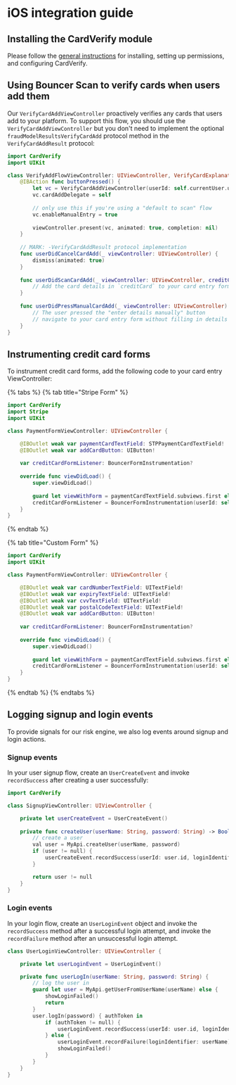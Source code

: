 # iOS integration guide

## Installing the CardVerify module

Please follow the [general instructions](../bouncer-scan/verifying-high-risk-cards/ios-integration-guide/) for installing, setting up permissions, and configuring CardVerify.

## Using Bouncer Scan to verify cards when users add them

Our `VerifyCardAddViewController`  proactively verifies any cards that users add to your platform.  To support this flow, you should use the `VerifyCardAddViewController` but you don't need to implement the optional `fraudModelResultsVerifyCardAdd` protocol method in the `VerifyCardAddResult` protocol:

```swift
import CardVerify
import UIKit

class VerifyAddFlowViewController: UIViewController, VerifyCardExplanationResult, VerifyCardAddResult {
    @IBAction func buttonPressed() {
        let vc = VerifyCardAddViewController(userId: self.currentUser.userId)
        vc.cardAddDelegate = self
        
        // only use this if you're using a "default to scan" flow
        vc.enableManualEntry = true
        
        viewController.present(vc, animated: true, completion: nil)
    }
    
    // MARK: -VerifyCardAddResult protocol implementation
    func userDidCancelCardAdd(_ viewController: UIViewController) {
        dismiss(animated: true)
    }
    
    func userDidScanCardAdd(_ viewController: UIViewController, creditCard: CreditCard) {
        // Add the card details in `creditCard` to your card entry form
    }
    
    func userDidPressManualCardAdd(_ viewController: UIViewController) {
        // The user pressed the "enter details manually" button
        // navigate to your card entry form without filling in details
    }
}
```

## Instrumenting credit card forms

To instrument credit card forms, add the following code to your card entry ViewController:

{% tabs %}
{% tab title="Stripe Form" %}
```swift
import CardVerify
import Stripe
import UIKit

class PaymentFormViewController: UIViewController {

    @IBOutlet weak var paymentCardTextField: STPPaymentCardTextField!
    @IBOutlet weak var addCardButton: UIButton!
    
    var creditCardFormListener: BouncerFormInstrumentation?
    
    override func viewDidLoad() {
        super.viewDidLoad()
        
        guard let viewWithForm = paymentCardTextField.subviews.first else { return }
        creditCardFormListener = BouncerFormInstrumentation(userId: self.currentUser.userId, viewWithForm: viewWithForm, fieldOrder: [.cardNumber, .expiry, .cvv, .postalCode], advanceButton: addCardButton)
    }
}
```
{% endtab %}

{% tab title="Custom Form" %}
```swift
import CardVerify
import UIKit

class PaymentFormViewController: UIViewController {

    @IBOutlet weak var cardNumberTextField: UITextField!
    @IBOutlet weak var expiryTextField: UITextField!
    @IBOutlet weak var cvvTextField: UITextField!
    @IBOutlet weak var postalCodeTextField: UITextField!
    @IBOutlet weak var addCardButton: UIButton!
    
    var creditCardFormListener: BouncerFormInstrumentation?
    
    override func viewDidLoad() {
        super.viewDidLoad()
        
        guard let viewWithForm = paymentCardTextField.subviews.first else { return }
        creditCardFormListener = BouncerFormInstrumentation(userId: self.currentUser.userId, cardNumberTextField: cardNumberTextField, expiryTextField: expiryTextField, advanceButton: addCardButton, cvvTextField: cvvTextField, postalCodeTextField: postalCodeTextField)
    }
}
```
{% endtab %}
{% endtabs %}

## Logging signup and login events

To provide signals for our risk engine, we also log events around signup and login actions.

### Signup events

In your user signup flow, create an `UserCreateEvent` and invoke `recordSuccess` after creating a user successfully:

```swift
import CardVerify

class SignupViewController: UIViewController {

    private let userCreateEvent = UserCreateEvent()
    
    private func createUser(userName: String, password: String) -> Bool {
        // create a user
        val user = MyApi.createUser(userName, password)
        if (user != null) {
            userCreateEvent.recordSuccess(userId: user.id, loginIdentifier: userName)
        }

        return user != null
    }
}
```

### Login events

In your login flow, create an `UserLoginEvent` object and invoke the `recordSuccess` method after a successful login attempt, and invoke the `recordFailure` method after an unsuccessful login attempt.

```swift
class UserLoginViewController: UIViewController {

    private let userLoginEvent = UserLoginEvent()

    private func userLogIn(userName: String, password: String) {
        // log the user in
        guard let user = MyApi.getUserFromUserName(userName) else {
            showLoginFailed()
            return
        }
        user.logIn(password) { authToken in
            if (authToken != null) {
                userLoginEvent.recordSuccess(userId: user.id, loginIdentifier: userName)
            } else {
                userLoginEvent.recordFailure(loginIdentifier: userName)
                showLoginFailed()
            }
        }
    }
}
```

